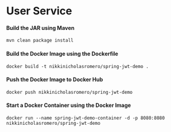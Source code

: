 # User Service

#### Build the JAR using Maven
``
mvn clean package install
``

#### Build the Docker Image using the Dockerfile
``
docker build -t nikkinicholasromero/spring-jwt-demo .
``

#### Push the Docker Image to Docker Hub
``
docker push nikkinicholasromero/spring-jwt-demo
``

#### Start a Docker Container using the Docker Image
``
docker run --name spring-jwt-demo-container -d -p 8080:8080 nikkinicholasromero/spring-jwt-demo
``
